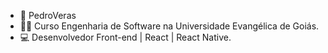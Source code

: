 - 👋 PedroVeras
- :technologist: Curso Engenharia de Software na Universidade Evangélica de Goiás.
- :computer: Desenvolvedor Front-end | React | React Native.
